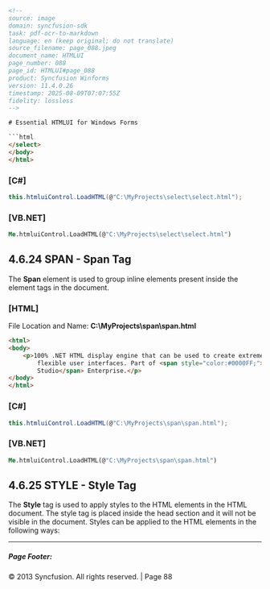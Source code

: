 ```html
<!-- 
source: image
domain: syncfusion-sdk
task: pdf-ocr-to-markdown
language: en (keep original; do not translate)
source_filename: page_088.jpeg
document_name: HTMLUI
page_number: 088
page_id: HTMLUI#page_088
product: Syncfusion Winforms
version: 11.4.0.26
timestamp: 2025-08-09T07:07:55Z
fidelity: lossless
-->

# Essential HTMLUI for Windows Forms

```html
</select>
</body>
</html>
```

### [C#]

```csharp
this.htmluiControl.LoadHTML(@"C:\MyProjects\select\select.html");
```

### [VB.NET]

```vb
Me.htmluiControl.LoadHTML(@"C:\MyProjects\select\select.html")
```

## 4.6.24 SPAN - Span Tag

The **Span** element is used to group inline elements present inside the element tags in the document.

### [HTML]

File Location and Name: **C:\MyProjects\span\span.html**

```html
<html>
<body>
    <p>100% .NET HTML display engine that can be used to create extremely
        flexible user interfaces. Part of <span style="color:#0000FF;">Essential
        Studio</span> Enterprise.</p>
</body>
</html>
```

### [C#]

```csharp
this.htmluiControl.LoadHTML(@"C:\MyProjects\span\span.html");
```

### [VB.NET]

```vb
Me.htmluiControl.LoadHTML(@"C:\MyProjects\span\span.html")
```

## 4.6.25 STYLE - Style Tag

The **Style** tag is used to apply styles to the HTML elements in the HTML document. The style tag is placed inside the head section and it will not be visible in the document. Styles can be applied to the HTML elements in the following ways:

---

##### Page Footer:

© 2013 Syncfusion. All rights reserved. | Page 88
```